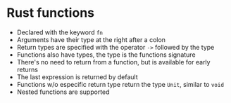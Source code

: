# Rust functions

* Declared with the keyword `fn`
* Arguments have their type at the right after a colon
* Return types are specified with the operator `->` followed by the type
* Functions also have types, the type is the functions signature
* There's no need to return from a function, but is available for early returns
* The last expression is returned by default
* Functions w/o especific return type return the type `Unit`, similar to `void`
* Nested functions are supported


